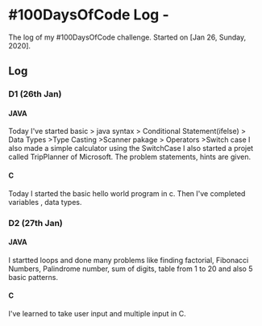 # #100DaysOfCode Log - <SAYAN MANNA>

The log of my #100DaysOfCode challenge. Started on [Jan 26, Sunday, 2020].

## Log

### D1 (26th Jan)
#### JAVA
Today I've started basic > java syntax > Conditional Statement(ifelse) > Data Types >Type Casting >Scanner pakage > Operators >Switch case
I also made a simple calculator using the SwitchCase
I also started a projet called TripPlanner of Microsoft. The problem statements, hints are given.
#### C
Today I started the basic hello world program in c. Then I've completed variables , data types.
### D2 (27th Jan)
#### JAVA
I startted loops and done many problems like finding factorial, Fibonacci Numbers, Palindrome number, sum of digits, table from 1 to 20 and also 5 basic patterns.
#### C
I've learned to take user input and multiple input in C.


